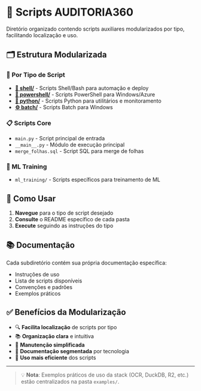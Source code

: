 # 📜 Scripts AUDITORIA360

Diretório organizado contendo scripts auxiliares modularizados por tipo, facilitando localização e uso.

## 🗂️ Estrutura Modularizada

### 📁 Por Tipo de Script

- **[🐚 shell/](shell/)** - Scripts Shell/Bash para automação e deploy
- **[💙 powershell/](powershell/)** - Scripts PowerShell para Windows/Azure
- **[🐍 python/](python/)** - Scripts Python para utilitários e monitoramento  
- **[⚙️ batch/](batch/)** - Scripts Batch para Windows

### 📋 Scripts Core
- `main.py` - Script principal de entrada
- `__main__.py` - Módulo de execução principal
- `merge_folhas.sql` - Script SQL para merge de folhas

### 🤖 ML Training
- `ml_training/` - Scripts específicos para treinamento de ML

## 🎯 Como Usar

1. **Navegue** para o tipo de script desejado
2. **Consulte** o README específico de cada pasta
3. **Execute** seguindo as instruções do tipo

## 📚 Documentação

Cada subdiretório contém sua própria documentação específica:
- Instruções de uso
- Lista de scripts disponíveis  
- Convenções e padrões
- Exemplos práticos

## ✅ Benefícios da Modularização

- 🔍 **Facilita localização** de scripts por tipo
- 📚 **Organização clara** e intuitiva
- 🔧 **Manutenção simplificada**
- 📖 **Documentação segmentada** por tecnologia
- 🚀 **Uso mais eficiente** dos scripts

---

> 💡 **Nota**: Exemplos práticos de uso da stack (OCR, DuckDB, R2, etc.) estão centralizados na pasta `examples/`.
